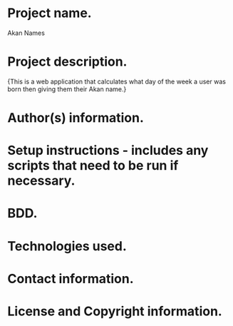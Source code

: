
  #  Project name.
  Akan Names
  # Project description.
{This is a web application that calculates what day of the week a user was born then giving them their Akan name.}
  # Author(s) information.
  
  #  Setup instructions - includes any scripts that need to be run if necessary.
  #  BDD.
  #  Technologies used.
  #  Contact information.
  #  License and Copyright information.
